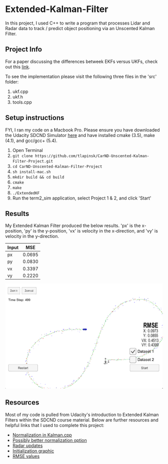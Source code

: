 # Extended-Kalman-Filter
In this project, I used C++ to write a program that processes Lidar and Radar data to track / predict object positioning via an Unscented Kalman Filter. 

## Project Info
For a paper discussing the differences betweek EKFs versus UKFs, check out this [link](http://citeseerx.ist.psu.edu/viewdoc/download?doi=10.1.1.942.3499&rep=rep1&type=pdf).

To see the implementation please visit the following three files in the 'src' folder:

1. ukf.cpp
2. ukf.h
3. tools.cpp

## Setup instructions
FYI, I ran my code on a Macbook Pro. Please ensure you have downloaded the Udacity SDCND Simulator [here](https://github.com/udacity/self-driving-car-sim/releases/) and have installed cmake (3.5), make (4.1), and gcc/gcc+ (5.4).

1. Open Terminal
2. `git clone https://github.com/tlapinsk/CarND-Unscented-Kalman-Filter-Project.git`
3. `cd CarND-Unscented-Kalman-Filter-Project`
4. `sh install-mac.sh`
5. `mkdir build && cd build`
6. `cmake`
7. `make`
8. `./ExtendedKF`
9. Run the term2_sim application, select Project 1 & 2, and click 'Start'

## Results
My Extended Kalman Filter produced the below results. 'px' is the x-position, 'py' is the y-position, 'vx' is velocity in the x-direction, and 'vy' is velocity in the y-direction.

| Input |   MSE   |
| ----- | ------- |
|  px   | 0.0695  |
|  py   | 0.0830  |
|  vx   | 0.3397  |
|  vy   | 0.2220  |


![Visualization](https://github.com/tlapinsk/CarND-Extended-Kalman-Filter-Project/blob/master/output/results.png?raw=true "Visualization")

## Resources
Most of my code is pulled from Udacity's introduction to Extended Kalman Filters within the SDCND course material. Below are further resources and helpful links that I used to complete this project:

- [Normalization in Kalman.cpp](https://discussions.udacity.com/t/ekf-radar-causes-rmse-to-go-through-the-roof/243944/5)
- [Possibly better normalization option](https://discussions.udacity.com/t/already-used-atan2-to-calculate-phi-in-hx-do-i-still-need-to-normalize-the-phi-in-y/242332/5)
- [Radar updates](https://discussions.udacity.com/t/radar-updates-are-messing-up/281342/3)
- [Initialization graphic](https://discussions.udacity.com/t/initializing-the-radar-state-for-ekf/236396/10)
- [RMSE values](https://discussions.udacity.com/t/rmse-values-of-ekf-project/243997)